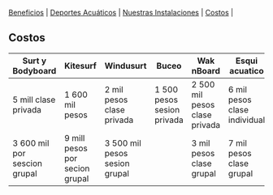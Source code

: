 [Beneficios](./beneficios.md) | [Deportes Acuáticos](./deportesacuaticos.md) | [Nuestras Instalaciones](./nuestrasinstalaciones.md) | [Costos](./cosotos.md) | 


## Costos
| Surt y Bodyboard | Kitesurf | Windusurt | Buceo | Wak nBoard | Esqui acuatico | Parasailing | Vela | Paddle surt | Subwing |
| --- | --- | --- | --- | --- | --- | --- | --- | --- | --- | 
| 5 mill clase privada | 1 600 mil pesos |  2 mil pesos clase privada | 1 500 pesos sesion privada | 2 500 mil pesos clase privada | 6 mil pesos clase individual | 5 500 mil pesos clase individula | 10 mil pesos clase individual | 
| 3 600 mil por sescion grupal | 9 mill pesos por secion grupal | 3 500 mil pesos sesion grupal | | 3 mil pesos clase grupal | 7 mil pesos clase grupal | | 

